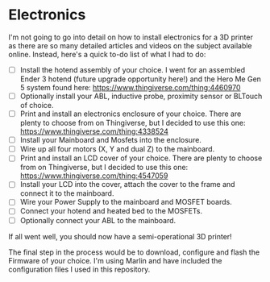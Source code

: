 # Electronics

I'm not going to go into detail on how to install electronics for a 3D printer as there are so many detailed articles and videos on the subject available online. Instead, here's a quick to-do list of what I had to do:

- [ ] Install the hotend assembly of your choice. I went for an assembled Ender 3 hotend (future upgrade opportunity here!) and the Hero Me Gen 5 system found here: https://www.thingiverse.com/thing:4460970
- [ ] Optionally install your ABL, inductive probe, proximity sensor or BLTouch of choice.
- [ ] Print and install an electronics enclosure of your choice. There are plenty to choose from on Thingiverse, but I decided to use this one: https://www.thingiverse.com/thing:4338524
- [ ] Install your Mainboard and Mosfets into the enclosure.
- [ ] Wire up all four motors (X, Y and dual Z) to the mainboard.
- [ ] Print and install an LCD cover of your choice. There are plenty to choose from on Thingiverse, but I decided to use this one: https://www.thingiverse.com/thing:4547059
- [ ] Install your LCD into the cover, attach the cover to the frame and connect it to the mainboard.
- [ ] Wire your Power Supply to the mainboard and MOSFET boards.
- [ ] Connect your hotend and heated bed to the MOSFETs.
- [ ] Optionally connect your ABL to the mainboard.

If all went well, you should now have a semi-operational 3D printer!

The final step in the process would be to download, configure and flash the Firmware of your choice. I'm using Marlin and have included the configuration files I used in this repository.
